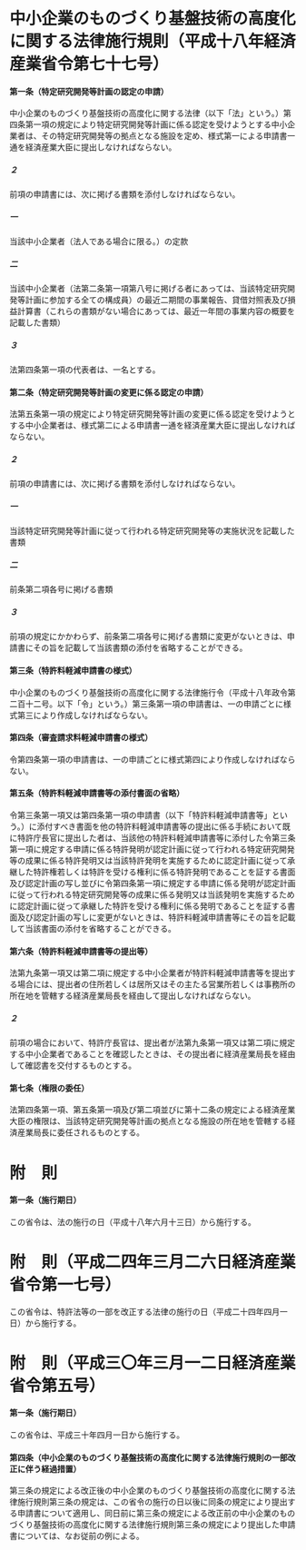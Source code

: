 # 中小企業のものづくり基盤技術の高度化に関する法律施行規則（平成十八年経済産業省令第七十七号）
#### 第一条（特定研究開発等計画の認定の申請）
中小企業のものづくり基盤技術の高度化に関する法律（以下「法」という。）第四条第一項の規定により特定研究開発等計画に係る認定を受けようとする中小企業者は、その特定研究開発等の拠点となる施設を定め、様式第一による申請書一通を経済産業大臣に提出しなければならない。
##### ２
前項の申請書には、次に掲げる書類を添付しなければならない。
##### 一
当該中小企業者（法人である場合に限る。）の定款
##### 二
当該中小企業者（法第二条第一項第八号に掲げる者にあっては、当該特定研究開発等計画に参加する全ての構成員）の最近二期間の事業報告、貸借対照表及び損益計算書（これらの書類がない場合にあっては、最近一年間の事業内容の概要を記載した書類）
##### ３
法第四条第一項の代表者は、一名とする。
#### 第二条（特定研究開発等計画の変更に係る認定の申請）
法第五条第一項の規定により特定研究開発等計画の変更に係る認定を受けようとする中小企業者は、様式第二による申請書一通を経済産業大臣に提出しなければならない。
##### ２
前項の申請書には、次に掲げる書類を添付しなければならない。
##### 一
当該特定研究開発等計画に従って行われる特定研究開発等の実施状況を記載した書類
##### 二
前条第二項各号に掲げる書類
##### ３
前項の規定にかかわらず、前条第二項各号に掲げる書類に変更がないときは、申請書にその旨を記載して当該書類の添付を省略することができる。
#### 第三条（特許料軽減申請書の様式）
中小企業のものづくり基盤技術の高度化に関する法律施行令（平成十八年政令第二百十二号。以下「令」という。）第三条第一項の申請書は、一の申請ごとに様式第三により作成しなければならない。
#### 第四条（審査請求料軽減申請書の様式）
令第四条第一項の申請書は、一の申請ごとに様式第四により作成しなければならない。
#### 第五条（特許料軽減申請書等の添付書面の省略）
令第三条第一項又は第四条第一項の申請書（以下「特許料軽減申請書等」という。）に添付すべき書面を他の特許料軽減申請書等の提出に係る手続において既に特許庁長官に提出した者は、当該他の特許料軽減申請書等に添付した令第三条第一項に規定する申請に係る特許発明が認定計画に従って行われる特定研究開発等の成果に係る特許発明又は当該特許発明を実施するために認定計画に従って承継した特許権若しくは特許を受ける権利に係る特許発明であることを証する書面及び認定計画の写し並びに令第四条第一項に規定する申請に係る発明が認定計画に従って行われる特定研究開発等の成果に係る発明又は当該発明を実施するために認定計画に従って承継した特許を受ける権利に係る発明であることを証する書面及び認定計画の写しに変更がないときは、特許料軽減申請書等にその旨を記載して当該書面の添付を省略することができる。
#### 第六条（特許料軽減申請書等の提出等）
法第九条第一項又は第二項に規定する中小企業者が特許料軽減申請書等を提出する場合には、提出者の住所若しくは居所又はその主たる営業所若しくは事務所の所在地を管轄する経済産業局長を経由して提出しなければならない。
##### ２
前項の場合において、特許庁長官は、提出者が法第九条第一項又は第二項に規定する中小企業者であることを確認したときは、その提出者に経済産業局長を経由して確認書を交付するものとする。
#### 第七条（権限の委任）
法第四条第一項、第五条第一項及び第二項並びに第十二条の規定による経済産業大臣の権限は、当該特定研究開発等計画の拠点となる施設の所在地を管轄する経済産業局長に委任されるものとする。
# 附　則
#### 第一条（施行期日）
この省令は、法の施行の日（平成十八年六月十三日）から施行する。
# 附　則（平成二四年三月二六日経済産業省令第一七号）
この省令は、特許法等の一部を改正する法律の施行の日（平成二十四年四月一日）から施行する。
# 附　則（平成三〇年三月一二日経済産業省令第五号）
#### 第一条（施行期日）
この省令は、平成三十年四月一日から施行する。
#### 第四条（中小企業のものづくり基盤技術の高度化に関する法律施行規則の一部改正に伴う経過措置）
第三条の規定による改正後の中小企業のものづくり基盤技術の高度化に関する法律施行規則第三条の規定は、この省令の施行の日以後に同条の規定により提出する申請書について適用し、同日前に第三条の規定による改正前の中小企業のものづくり基盤技術の高度化に関する法律施行規則第三条の規定により提出した申請書については、なお従前の例による。
